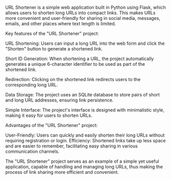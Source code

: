 URL Shortener is a simple web application built in Python using Flask, which allows users to shorten long URLs into compact links. This makes URLs more convenient and user-friendly for sharing in social media, messages, emails, and other places where text length is limited.

Key features of the "URL Shortener" project:

URL Shortening: Users can input a long URL into the web form and click the "Shorten" button to generate a shortened link.

Short ID Generation: When shortening a URL, the project automatically generates a unique 6-character identifier to be used as part of the shortened link.

Redirection: Clicking on the shortened link redirects users to the corresponding long URL.

Data Storage: The project uses an SQLite database to store pairs of short and long URL addresses, ensuring link persistence.

Simple Interface: The project's interface is designed with minimalistic style, making it easy for users to shorten URLs.

Advantages of the "URL Shortener" project:

User-Friendly: Users can quickly and easily shorten their long URLs without requiring registration or login.
Efficiency: Shortened links take up less space and are easier to remember, facilitating easy sharing in various communication channels.

The "URL Shortener" project serves as an example of a simple yet useful application, capable of handling and managing long URLs, thus making the process of link sharing more efficient and convenient.
